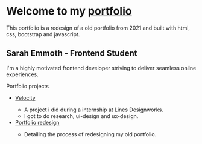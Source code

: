 <h1>Welcome to my <a href="https://emmoth.me/" target="_blank">portfolio</a></h1>
<p>This portfolio is a redesign of a old portfolio from 2021 and built with html, css, bootstrap and javascript.</p>


<h2>Sarah Emmoth - Frontend Student</h2>
<p>I'm a highly motivated frontend developer striving to deliver seamless online experiences.</p>

<p>Portfolio projects</p>
<ul>
  <li><a href="https://emmoth.me/Velocity.html" target="_blank">Velocity</a></li>
  <ul>
    <li>
    A project i did during a internship at Lines Designworks.
    </li>
    <li>
    I got to do research, ui-design and ux-design.
    </li>
  </ul>
    
  <li><a href="https://emmoth.me/portfolioCase.html" target="_blank">Portfolio redesign</a></li>
  <ul>
    <li>
    Detailing the process of redesigning my old portfolio.
    </li>
  </ul>
</ul>






